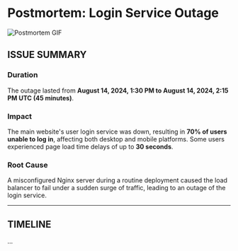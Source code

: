 # Postmortem: Login Service Outage

![Postmortem GIF](postmortem.gif)

## ISSUE SUMMARY

### Duration
The outage lasted from **August 14, 2024, 1:30 PM to August 14, 2024, 2:15 PM UTC (45 minutes)**.

### Impact
The main website's user login service was down, resulting in **70% of users unable to log in**, affecting both desktop and mobile platforms. Some users experienced page load time delays of up to **30 seconds**.

### Root Cause
A misconfigured Nginx server during a routine deployment caused the load balancer to fail under a sudden surge of traffic, leading to an outage of the login service.

---

## TIMELINE
...
